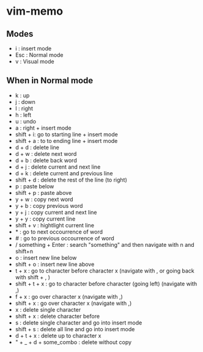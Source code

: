 # vim-memo

## Modes

- i : insert mode
- Esc : Normal mode
- v : Visual mode

## When in Normal mode


- k : up
- j : down
- l : right
- h : left
- u : undo
- a : right + insert mode
- shift + i: go to starting line + insert mode
- shift + a : to to ending line + insert mode
- d + d : delete line
- d + w : delete next word
- d + b : delete back word
- d + j : delete current and next line
- d + k : delete current and previous line
- shift + d : delete the rest of the line (to right)
- p : paste below 
- shift + p : paste above
- y + w : copy next word
- y + b : copy previous word
- y + j : copy current and next line
- y + y : copy current line 
- shift + v : hightlight current line
- \* : go to next occourrence of word
- \# : go to previous occourrence of word
- / something + Enter : search "something" and then navigate with n and shift+n
- o : insert new line below
- shift + o : insert new line above
- t + x : go to character before character x (navigate with , or going back with shift + , )
- shift + t + x : go to character before character (going left) (navigate with ,)
- f + x : go over character x (navigate with ,)
- shift + x : go over character x (navigate with ,)
- x : delete single character
- shift + x : delete character before
- s : delete single character and go into insert mode
- shift + s : delete all line and go into insert mode
- d + t + x : delete up to character x
- " + _ + d + some_combo : delete without copy
